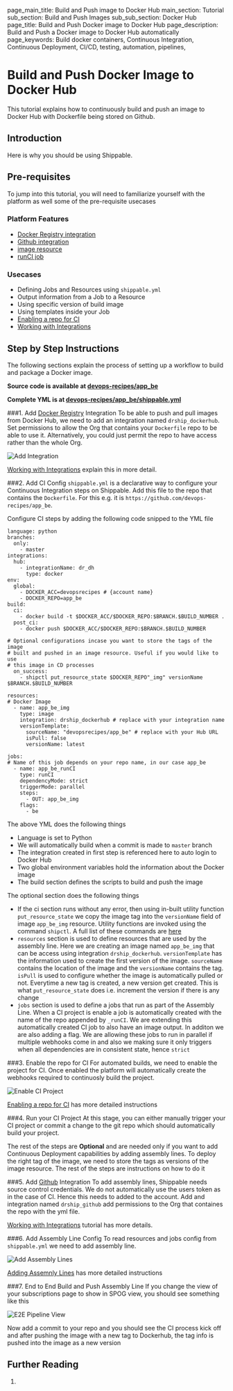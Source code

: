 page_main_title: Build and Push image to Docker Hub
main_section: Tutorial
sub_section: Build and Push Images
sub_sub_section: Docker Hub
page_title: Build and Push Docker image to Docker Hub
page_description: Build and Push a Docker image to Docker Hub automatically
page_keywords: Build docker containers, Continuous Integration, Continuous Deployment, CI/CD, testing, automation, pipelines, 

# Build and Push Docker Image to Docker Hub
This tutorial explains how to continuously build and push an image to Docker Hub with Dockerfile being stored on Github.

## Introduction

Here is why you should be using Shippable. 

## Pre-requisites
To jump into this tutorial, you will need to familiarize yourself with the platform as well some of the pre-requisite usecases

### Platform Features
* [Docker Registry integration](/platform/integration/dockerRegistryLogin)
* [Github integration](/platform/integration/github)
* [image resource](/platform/workflow/resource/image)
* [runCI job](/platform/workflow/job/runci)

### Usecases
* Defining Jobs and Resources using `shippable.yml`
* Output information from a Job to a Resource
* Using specific version of build image
* Using templates inside your Job
* [Enabling a repo for CI](ci/enable-project/)
* [Working with Integrations](platform/tutorial/howto-crud-integration)

## Step by Step Instructions
The following sections explain the process of setting up a workflow to build and package a Docker image. 


**Source code is available at [devops-recipes/app_be](https://github.com/devops-recipes/app_be)**

**Complete YML is at [devops-recipes/app_be/shippable.yml](https://raw.githubusercontent.com/devops-recipes/app_be/master/shippable.yml)**

###1. Add [Docker Registry]((/platform/integration/dockerRegistryLogin)) Integration
To be able to push and pull images from Docker Hub, we need to add an integration named `drship_dockerhub`. Set permissions to allow the Org that contains your `Dockerfile` repo to be able to use it. Alternatively, you could just permit the repo to have access rather than the whole Org. 

<img src="/images/tutorial/build-push-docker-image-fig1.png" alt="Add Integration">

[Working with Integrations](platform/tutorial/howto-crud-integration) explain this in more detail.

###2. Add CI Config
`shippable.yml` is a declarative way to configure your Continuous Integration steps on Shippable. Add this file to the repo that contains the `Dockerfile`. For this e.g. it is `https://github.com/devops-recipes/app_be`.

Configure CI steps by adding the following code snipped to the YML file

```
language: python
branches:
  only:
    - master
integrations:
  hub:
    - integrationName: dr_dh
      type: docker
env:
  global:
    - DOCKER_ACC=devopsrecipes # {account name}
    - DOCKER_REPO=app_be
build:
  ci:
    - docker build -t $DOCKER_ACC/$DOCKER_REPO:$BRANCH.$BUILD_NUMBER .
  post_ci:
    - docker push $DOCKER_ACC/$DOCKER_REPO:$BRANCH.$BUILD_NUMBER

# Optional configurations incase you want to store the tags of the image
# built and pushed in an image resource. Useful if you would like to use
# this image in CD processes
  on_success:
    - shipctl put_resource_state $DOCKER_REPO"_img" versionName $BRANCH.$BUILD_NUMBER

resources:
# Docker Image
  - name: app_be_img
    type: image
    integration: drship_dockerhub # replace with your integration name
    versionTemplate:
      sourceName: "devopsrecipes/app_be" # replace with your Hub URL
      isPull: false
      versionName: latest

jobs:
# Name of this job depends on your repo name, in our case app_be
  - name: app_be_runCI
    type: runCI
    dependencyMode: strict
    triggerMode: parallel
    steps:
      - OUT: app_be_img
    flags:
      - be

```

The above YML does the following things

* Language is set to Python
* We will automatically build when a commit is made to `master` branch
* The integration created in first step is referenced here to auto login to Docker Hub
* Two global environment variables hold the information about the Docker image
* The build section defines the scripts to build and push the image

The optional section does the following things

* If the ci section runs without any error, then using in-built utility function `put_resource_state` we copy the image tag into the `versionName` field of image `app_be_img` resource. Utility functions are invoked using the command `shipctl`. A full list of these commands are [here](platform/tutorial/using-shipctl)
* `resources` section is used to define resources that are used by the assembly line. Here we are creating an image named `app_be_img` that can be access using integration `drship_dockerhub`. `versionTemplate` has the information used to create the first version of the image. `sourceName` contains the location of the image and the  `versionName` contains the tag. `isPull` is used to configure whether the image is automatically pulled or not. Everytime a new tag is created, a new version get created. This is what `put_resource_state` does i.e. increment the version if there is any change
* `jobs` section is used to define a jobs that run as part of the Assembly Line. When a CI project is enable a job is automatically created with the name of the repo appended by `_runCI`. We are extending this automatically created CI job to also have an image output. In additon we are also adding a flag. We are allowing these jobs to run in parallel if multiple webhooks come in and also we making sure it only triggers when all dependencies are in consistent state, hence `strict`

###3. Enable the repo for CI
For automated builds, we need to enable the project for CI. Once enabled the platform will automatically create the webhooks required to continuosly build the project. 

<img src="/images/tutorial/build-push-docker-image-fig2.png" alt="Enable CI Project">

[Enabling a repo for CI](ci/enable-project/) has more detailed instructions

###4. Run your CI Project
At this stage, you can either manually trigger your CI project or commit a change to the git repo which should automatically build your project.


The rest of the steps are **Optional** and are needed only if you want to add Continuous Deployment capabilities by adding assembly lines. To deploy the right tag of the image, we need to store the tags as versions of the image resource. The rest of the steps are instructions on how to do it

###5. Add [Github](/platform/integration/github) Integration
To add assembly lines, Shippable needs source control credentials. We do not automatically use the users token as in the case of CI. Hence this needs to added to the account. Add and integration named `drship_github` add permissions to the Org that containes the repo with the yml file.

[Working with Integrations](platform/tutorial/howto-crud-integration) tutorial has more details.

###6. Add Assembly Line Config
To read resources and jobs config from `shippable.yml` we need to add assembly line. 

<img src="/images/tutorial/build-push-docker-image-fig3.png" alt="Add Assembly Lines">

[Adding Assemnly Lines](deploy/configuration/) has more detailed instructions

###7. End to End Build and Push Assembly Line
If you change the view of your subscriptions page to show in SPOG view, you should see something like this

<img src="/images/tutorial/build-push-docker-image-fig4.png" alt="E2E Pipeline View">

Now add a commit to your repo and you should see the CI process kick off and after pushing the image with a new tag to Dockerhub, the tag info is pushed into the image as a new version

## Further Reading
1.	

